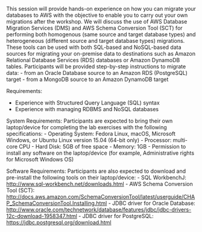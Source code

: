 This session will provide hands-on experience on how you can migrate your databases to AWS with the objective to enable you to carry out your own migrations after the workshop. We will discuss the use of AWS Database Migration Services (DMS) and AWS Schema Conversion Tool (SCT) for performing both homogenous (same source and target database types) and heterogeneous (different source and target database types) migrations. These tools can be used with both SQL-based and NoSQL-based data sources for migrating your on-premise data to destinations such as Amazon Relational Database Services (RDS) databases or Amazon DynamoDB tables. Participants will be provided step-by-step instructions to migrate data: 
    - from an Oracle Database source to an Amazon RDS (PostgreSQL) target
    - from a MongoDB source to an Amazon DynamoDB target

Requirements: 
- Experience with Structured Query Language (SQL) syntax
- Experience with managing RDBMS and NoSQL databases

System Requirements: 
Participants are expected to bring their own laptop/device for completing the lab exercises with the following specifications:
    - Operating System: Fedora Linux, macOS, Microsoft Windows, or Ubuntu Linux version 15.04 (64-bit only)
    - Processor: multi-core CPU
    - Hard Disk: 5GB of free space
    - Memory: 1GB
    - Permission to install any software on the laptop/device (for example, Administrative rights for Microsoft Windows OS)

Software Requirements: 
Participants are also expected to download and pre-install the following tools on their laptop/device:
    - SQL WorkbenchJ: http://www.sql-workbench.net/downloads.html 
    - AWS Schema Conversion Tool (SCT): http://docs.aws.amazon.com/SchemaConversionTool/latest/userguide/CHAP_SchemaConversionTool.Installing.html
    - JDBC driver for Oracle Database: http://www.oracle.com/technetwork/database/features/jdbc/jdbc-drivers-12c-download-1958347.html
    - JDBC driver for PostgreSQL: https://jdbc.postgresql.org/download.html